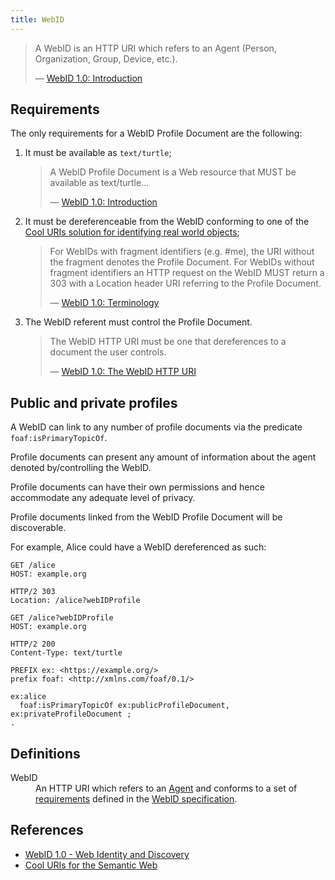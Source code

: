 ```yaml
---
title: WebID
---
```


> A WebID is an HTTP URI which refers to an Agent (Person, Organization, Group, Device, etc.).
>
> ― [WebID 1.0: Introduction](https://www.w3.org/2005/Incubator/webid/spec/identity/#introduction)


## Requirements

The only requirements for a WebID Profile Document are the following:

1. It must be available as `text/turtle`;
    >  A WebID Profile Document is a Web resource that MUST be available as text/turtle...
    >
    > — [WebID 1.0: Introduction](https://www.w3.org/2005/Incubator/webid/spec/identity/#introduction)
2. It must be dereferenceable from the WebID conforming to one of the [Cool URIs solution for identifying real world objects](https://www.w3.org/TR/cooluris/#solutions);
    > For WebIDs with fragment identifiers (e.g. #me), the URI without the fragment denotes the Profile Document. For WebIDs without fragment identifiers an HTTP request on the WebID MUST return a 303 with a Location header URI referring to the Profile Document.
    >
    > — [WebID 1.0: Terminology](https://www.w3.org/2005/Incubator/webid/spec/identity/#terminology)
3. The WebID referent must control the Profile Document.
    > The WebID HTTP URI must be one that dereferences to a document the user controls.
    >
    > — [WebID 1.0: The WebID HTTP URI](https://www.w3.org/2005/Incubator/webid/spec/identity/#the-webid-http-uri)


## Public and private profiles

A WebID can link to any number of profile documents via the predicate `foaf:isPrimaryTopicOf`.

Profile documents can present any amount of information about the agent denoted by/controlling the WebID.

Profile documents can have their own permissions and hence accommodate any adequate level of privacy.

Profile documents linked from the WebID Profile Document will be discoverable.

For example, Alice could have a WebID dereferenced as such:

```http
GET /alice
HOST: example.org

HTTP/2 303
Location: /alice?webIDProfile

GET /alice?webIDProfile
HOST: example.org

HTTP/2 200
Content-Type: text/turtle

PREFIX ex: <https://example.org/>
prefix foaf: <http://xmlns.com/foaf/0.1/>

ex:alice
  foaf:isPrimaryTopicOf ex:publicProfileDocument, ex:privateProfileDocument ;
.
```


## Definitions

<dl>
    <dt>WebID</dt>
    <dd>An HTTP URI which refers to an <a href="http://xmlns.com/foaf/spec/#term_Agent">Agent</a> and conforms to a set of <a href="#requirements">requirements</a> defined in the <a href="https://www.w3.org/2005/Incubator/webid/spec/identity/">WebID specification</a>.</dd>
</dl>


## References

- [WebID 1.0 - Web Identity and Discovery](https://www.w3.org/2005/Incubator/webid/spec/identity/)
- [Cool URIs for the Semantic Web](https://www.w3.org/TR/cooluris/#solutions)
